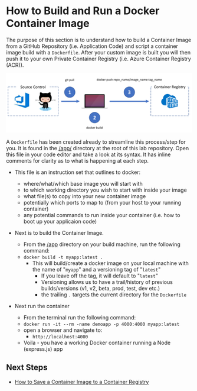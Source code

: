# How to Build and Run a Docker Container Image

The purpose of this section is to understand how to build a Container Image from a GitHub Repository (i.e. Application Code) and script a container image build with a ```Dockerfile```. After your custom image is built you will then push it to your own Private Container Registry (i.e. Azure Container Registry (ACR)).

![Git Pull Docker build/push workflow](images/docker_build_push_workflow.png)

A ```Dockerfile``` has been created already to streamline this process/step for you.  It is found in the [/app/](../../app/Dockerfile) directory at the root of this lab repository.  Open this file in your code editor and take a look at its syntax.  It has inline comments for clarity as to what is happening at each step.
 - This file is an instruction set that outlines to docker:
    - where/what/which base image you will start with
    - to which working directory you wish to start with inside your image
    - what file(s) to copy into your new container image
    - potentially which ports to map to (from your host to your running container) 
    - any potential commands to run inside your container (i.e. how to boot up your applicaion code)

- Next is to build the Container Image. 
    - From the [/app](../../app/) directory on your build machine, run the following command:
    - ```docker build -t myapp:latest .```
        - This will build/create a docker image on your local machine with the name of "```myapp```" and a versioning tag of "```latest```"
            - If you leave off the tag, it will default to "```latest```"
            - Versioning allows us to have a trail/history of previous builds/versions (v1, v2, beta, prod, test, dev etc.)
            - the trailing ```.``` targets the current directory for the ```Dockerfile```

- Next run the container
  - From the terminal run the following command:
  - ```docker run -it --rm -name demoapp -p 4000:4000 myapp:latest```
  - open a browser and navigate to:
    - ```http://localhost:4000```
  - Voila - you have a working Docker container running a Node (express.js) app

## Next Steps

- [How to Save a Container Image to a Container Registry](../04_)